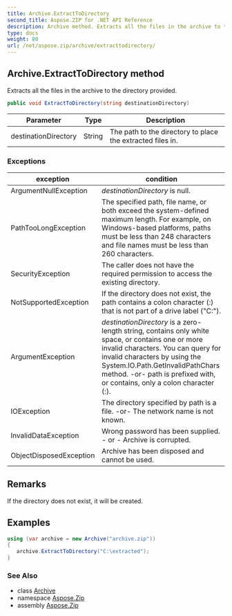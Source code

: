 ```yaml
---
title: Archive.ExtractToDirectory
second_title: Aspose.ZIP for .NET API Reference
description: Archive method. Extracts all the files in the archive to the directory provided
type: docs
weight: 80
url: /net/aspose.zip/archive/extracttodirectory/
---
```

## Archive.ExtractToDirectory method

Extracts all the files in the archive to the directory provided.

```csharp
public void ExtractToDirectory(string destinationDirectory)
```

| Parameter | Type | Description |
| --- | --- | --- |
| destinationDirectory | String | The path to the directory to place the extracted files in. |

### Exceptions

| exception | condition |
| --- | --- |
| ArgumentNullException | *destinationDirectory* is null. |
| PathTooLongException | The specified path, file name, or both exceed the system-defined maximum length. For example, on Windows-based platforms, paths must be less than 248 characters and file names must be less than 260 characters. |
| SecurityException | The caller does not have the required permission to access the existing directory. |
| NotSupportedException | If the directory does not exist, the path contains a colon character (:) that is not part of a drive label ("C:\"). |
| ArgumentException | *destinationDirectory* is a zero-length string, contains only white space, or contains one or more invalid characters. You can query for invalid characters by using the System.IO.Path.GetInvalidPathChars method. -or- path is prefixed with, or contains, only a colon character (:). |
| IOException | The directory specified by path is a file. -or- The network name is not known. |
| InvalidDataException | Wrong password has been supplied. - or - Archive is corrupted. |
| ObjectDisposedException | Archive has been disposed and cannot be used. |

## Remarks

If the directory does not exist, it will be created.

## Examples

```csharp
using (var archive = new Archive("archive.zip")) 
{ 
   archive.ExtractToDirectory("C:\extracted");
}
```

### See Also

* class [Archive](../)
* namespace [Aspose.Zip](../../archive/)
* assembly [Aspose.Zip](../../../)



